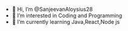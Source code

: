 - 👋 Hi, I’m @SanjeevanAloysius28
- 👀 I’m interested in Coding and Programming
- 🌱 I’m currently learning Java,React,Node js


<!---
SanjeevanAloysius28/SanjeevanAloysius28 is a ✨ special ✨ repository because its `README.md` (this file) appears on your GitHub profile.
You can click the Preview link to take a look at your changes.
--->
